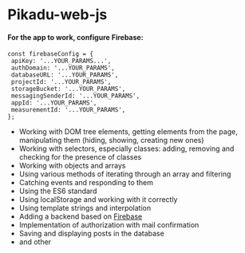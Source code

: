 # Pikadu-web-js

 #### For the app to work, configure Firebase:
 
 ```
 const firebaseConfig = {  
  apiKey: '...YOUR_PARAMS...',  
  authDomain: '...YOUR_PARAMS',  
  databaseURL: '...YOUR_PARAMS',  
  projectId: '...YOUR_PARAMS',  
  storageBucket: '...YOUR_PARAMS',  
  messagingSenderId: '...YOUR_PARAMS',  
  appId: '...YOUR_PARAMS',  
  measurementId: '...YOUR_PARAMS',  
};
```

- Working with DOM tree elements, getting elements from the page, manipulating them (hiding, showing, creating new ones)
- Working with selectors, especially classes: adding, removing and checking for the presence of classes
- Working with objects and arrays
- Using various methods of iterating through an array and filtering
- Catching events and responding to them
- Using the ES6 standard
- Using localStorage and working with it correctly
- Using template strings and interpolation
- Adding a backend based on [Firebase](https://firebase.google.com/)
- Implementation of authorization with mail confirmation
- Saving and displaying posts in the database
- and other
